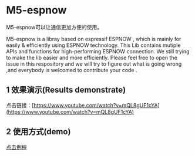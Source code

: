 # M5-espnow
  
  M5-espnow可以让通信更加方便的使用。
  
  M5-espnow is a libray based on espressif ESPNOW , which is mainly for easily & efficiently using ESPNOW technology. This Lib contains mutiple APIs and functions for high-performing ESPNOW connection. We still trying to make the lib  easier and more efficiently. Please feel free to open the issue in this respository and we will try to figure out what is going wrong ,and everybody is welcomed to contribute your code . 


## 1 效果演示(Results demonstrate)

  
  点击链接：[https://www.youtube.com/watch?v=mQL8gUF1cYA](https://www.youtube.com/watch?v=mQL8gUF1cYA)
  
## 2 使用方式(demo)
  [点击例程](https://github.com/m5stack/M5-espnow/tree/master/esp_now)

 
  

